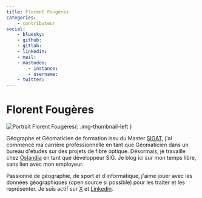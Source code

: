 ```yaml
---
title: Florent Fougères
categories:
    - contributeur
social:
    - bluesky:
    - github:
    - gitlab:
    - linkedin:
    - mail:
    - mastodon:
        - instance:
        - username:
    - twitter:
---
```


# Florent Fougères

<!-- --8<-- [start:author-sign-block] -->

![Portrait Florent Fougères](https://cdn.geotribu.fr/img/internal/contributeurs/ffou.jpeg "Portrait Florent Fougères"){: .img-thumbnail-left }

Géographe et Géomaticien de formation issu du Master [SIGAT](https://formations.univ-rennes2.fr/fr/formations/master-37/master-mention-geomatique-parcours-systeme-d-information-geographique-et-analyse-des-territoires-sigat-JEOC8L9A.html), j'ai commencé ma carrière professionnelle en tant que Géomaticien dans un bureau d'études sur des projets de fibre optique. Désormais, je travaille chez [Oslandia](https://oslandia.com/) en tant que développeur SIG. Je blog ici sur mon temps libre, sans lien avec mon employeur.

Passionné de géographie, de sport et d'informatique, j'aime jouer avec les données géographiques (open source si possible) pour les traiter et les représenter. Je suis actif sur [X](https://twitter.com/florent1foug) et [Linkedin](https://www.linkedin.com/in/florent-foug%C3%A8res-083597b8/).

<!-- --8<-- [end:author-sign-block] -->
